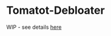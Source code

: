 # Tomatot-Debloater
WIP - see details [here](https://forum.xda-developers.com/t/debloat-oos-customs-tomatot-debloater-4-1-battery-ram-privacy.3869427/)
